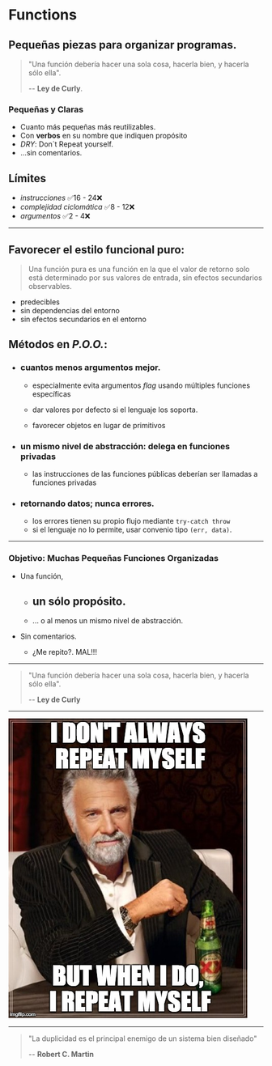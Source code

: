 # Functions

## Pequeñas piezas para organizar programas.

> "Una función debería hacer una sola cosa, hacerla bien, y hacerla sólo ella".
>
> -- **Ley de Curly**.

### Pequeñas y Claras

- Cuanto más pequeñas más reutilizables.
- Con **verbos** en su nombre que indiquen propósito
- _DRY_: Don´t Repeat yourself.
- ...sin comentarios.



## Límites

- _instrucciones_               ✅16 - 24❌
- _complejidad ciclomática_     ✅8  - 12❌
- _argumentos_                  ✅2  -  4❌

---

## Favorecer el estilo funcional puro:

> Una función pura es una función en la que el valor de retorno solo está determinado por sus valores de entrada, sin efectos secundarios observables.

- predecibles
- sin dependencias del entorno
- sin efectos secundarios en el entorno

## Métodos en _P.O.O._:

- ### cuantos menos argumentos mejor.

    - especialmente evita argumentos _flag_ usando múltiples funciones específicas

    - dar valores por defecto si el lenguaje los soporta.

    - favorecer objetos en lugar de primitivos

- ### un mismo nivel de abstracción: delega en funciones privadas

    - las instrucciones de las funciones públicas deberían ser llamadas a funciones privadas

- ### retornando datos; nunca errores.

    - los errores tienen su propio flujo mediante `try-catch throw`
    - si el lenguaje no lo permite, usar convenio tipo `(err, data)`.
---

### Objetivo: Muchas Pequeñas Funciones Organizadas

- Una función,

    - ## un sólo propósito.

    - ... o al menos un mismo nivel de abstracción.

- Sin comentarios.
  - ¿Me repito?. MAL!!!

---

> "Una función debería hacer una sola cosa, hacerla bien, y hacerla sólo ella".
>
> -- **Ley de Curly**

---

![Don´t repeat Yourself](./assets/dry.jpg)

---

> "La duplicidad es el principal enemigo de un sistema bien diseñado"
>
> -- **Robert C. Martin**